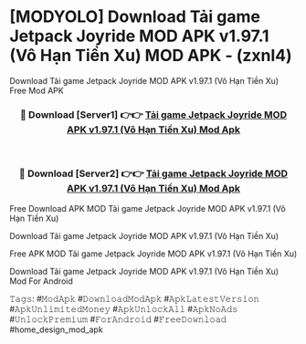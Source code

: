 # [MODYOLO] Download Tải game Jetpack Joyride MOD APK v1.97.1 (Vô Hạn Tiền Xu) MOD APK - (zxnl4)
Download Tải game Jetpack Joyride MOD APK v1.97.1 (Vô Hạn Tiền Xu) Free Mod APK

<div align="center">
<h3>🔴 Download [Server1] 👉👉 <a href="https://apk-comot.site?title=Tải_game_Jetpack_Joyride_MOD_APK_v1.97.1_(Vô_Hạn_Tiền_Xu)">Tải game Jetpack Joyride MOD APK v1.97.1 (Vô Hạn Tiền Xu) Mod Apk</a></h3><br>

<h3>🔴 Download [Server2] 👉👉 <a href="https://apk-comot.site?title=Tải_game_Jetpack_Joyride_MOD_APK_v1.97.1_(Vô_Hạn_Tiền_Xu)">Tải game Jetpack Joyride MOD APK v1.97.1 (Vô Hạn Tiền Xu) Mod Apk</a></h3>
</div>


Free Download APK MOD Tải game Jetpack Joyride MOD APK v1.97.1 (Vô Hạn Tiền Xu)

Download Tải game Jetpack Joyride MOD APK v1.97.1 (Vô Hạn Tiền Xu) 

Free APK MOD Tải game Jetpack Joyride MOD APK v1.97.1 (Vô Hạn Tiền Xu) 

Download Tải game Jetpack Joyride MOD APK v1.97.1 (Vô Hạn Tiền Xu) Mod For Android

𝚃𝚊𝚐𝚜: #𝙼𝚘𝚍𝙰𝚙𝚔 #𝙳𝚘𝚠𝚗𝚕𝚘𝚊𝚍𝙼𝚘𝚍𝙰𝚙𝚔 #𝙰𝚙𝚔𝙻𝚊𝚝𝚎𝚜𝚝𝚅𝚎𝚛𝚜𝚒𝚘𝚗 #𝙰𝚙𝚔𝚄𝚗𝚕𝚒𝚖𝚒𝚝𝚎𝚍𝙼𝚘𝚗𝚎𝚢 #𝙰𝚙𝚔𝚄𝚗𝚕𝚘𝚌𝚔𝙰𝚕𝚕 #𝙰𝚙𝚔𝙽𝚘𝙰𝚍𝚜 #𝚄𝚗𝚕𝚘𝚌𝚔𝙿𝚛𝚎𝚖𝚒𝚞𝚖 #𝙵𝚘𝚛𝙰𝚗𝚍𝚛𝚘𝚒𝚍 #𝙵𝚛𝚎𝚎𝙳𝚘𝚠𝚗𝚕𝚘𝚊𝚍 #home_design_mod_apk